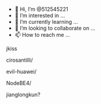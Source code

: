 - 👋 Hi, I’m @512545221
- 👀 I’m interested in ...
- 🌱 I’m currently learning ...
- 💞️ I’m looking to collaborate on ...
- 📫 How to reach me ...

<!---
512545221/512545221 is a ✨ special ✨ repository because its `README.md` (this file) appears on your GitHub profile.
You can click the Preview link to take a look at your changes.
--->


jkiss



cirosantilli/

evil-huawei/

NodeBE4/

jianglongkun?
